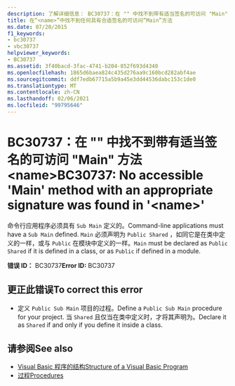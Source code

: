 ```yaml
---
description: 了解详细信息： BC30737：在 "" 中找不到带有适当签名的可访问 "Main" 方法<name>
title: 在“<name>”中找不到任何具有合适签名的可访问“Main”方法
ms.date: 07/20/2015
f1_keywords:
- bc30737
- vbc30737
helpviewer_keywords:
- BC30737
ms.assetid: 3f40bacd-3fac-4741-b204-852f693d4340
ms.openlocfilehash: 1865d6baea824c435d276aa9c160bcd282abf4ae
ms.sourcegitcommit: ddf7edb67715a5b9a45e3dd44536dabc153c1de0
ms.translationtype: MT
ms.contentlocale: zh-CN
ms.lasthandoff: 02/06/2021
ms.locfileid: "99795646"
---
```

# <a name="bc30737-no-accessible-main-method-with-an-appropriate-signature-was-found-in-name"></a><span data-ttu-id="40569-103">BC30737：在 "" 中找不到带有适当签名的可访问 "Main" 方法 \<name></span><span class="sxs-lookup"><span data-stu-id="40569-103">BC30737: No accessible 'Main' method with an appropriate signature was found in '\<name>'</span></span>

<span data-ttu-id="40569-104">命令行应用程序必须具有 `Sub Main` 定义的。</span><span class="sxs-lookup"><span data-stu-id="40569-104">Command-line applications must have a `Sub Main` defined.</span></span> <span data-ttu-id="40569-105">`Main` 必须声明为 `Public Shared` ，如同它是在类中定义的一样，或与 `Public` 在模块中定义的一样。</span><span class="sxs-lookup"><span data-stu-id="40569-105">`Main` must be declared as `Public Shared` if it is defined in a class, or as `Public` if defined in a module.</span></span>

 <span data-ttu-id="40569-106">**错误 ID：** BC30737</span><span class="sxs-lookup"><span data-stu-id="40569-106">**Error ID:** BC30737</span></span>

## <a name="to-correct-this-error"></a><span data-ttu-id="40569-107">更正此错误</span><span class="sxs-lookup"><span data-stu-id="40569-107">To correct this error</span></span>

- <span data-ttu-id="40569-108">定义 `Public Sub Main` 项目的过程。</span><span class="sxs-lookup"><span data-stu-id="40569-108">Define a `Public Sub Main` procedure for your project.</span></span> <span data-ttu-id="40569-109">当 `Shared` 且仅当在类中定义时，才将其声明为。</span><span class="sxs-lookup"><span data-stu-id="40569-109">Declare it as `Shared` if and only if you define it inside a class.</span></span>

## <a name="see-also"></a><span data-ttu-id="40569-110">请参阅</span><span class="sxs-lookup"><span data-stu-id="40569-110">See also</span></span>

- [<span data-ttu-id="40569-111">Visual Basic 程序的结构</span><span class="sxs-lookup"><span data-stu-id="40569-111">Structure of a Visual Basic Program</span></span>](../../programming-guide/program-structure/structure-of-a-visual-basic-program.md)
- [<span data-ttu-id="40569-112">过程</span><span class="sxs-lookup"><span data-stu-id="40569-112">Procedures</span></span>](../../programming-guide/language-features/procedures/index.md)
